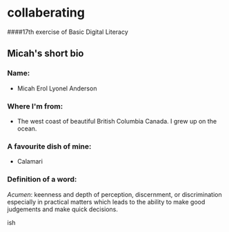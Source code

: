# collaberating
####17th exercise of Basic Digital Literacy

## Micah's short bio

### Name:
- Micah Erol Lyonel Anderson

### Where I'm from:
- The west coast of beautiful British Columbia Canada. I grew up on the ocean.

### A favourite dish of mine:
- Calamari

### Definition of a word:

*Acumen*: keenness and depth of perception, discernment, or discrimination especially in practical matters which leads to the ability to make good judgements and make quick decisions.

ish